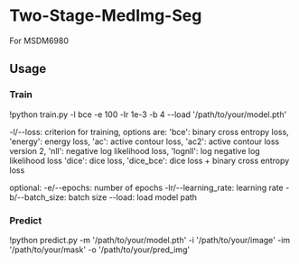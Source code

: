 # Two-Stage-MedImg-Seg
For MSDM6980


## Usage
### Train
!python train.py -l bce -e 100 -lr 1e-3 -b 4 --load '/path/to/your/model.pth'

-l/--loss: criterion for training, options are:
 'bce': binary cross entropy loss,
 'energy': energy loss,
 'ac': active contour loss,
 'ac2': active contour loss version 2,
 'nll': negative log likelihood loss,
 'lognll': log negative log likelihood loss
 'dice': dice loss,
 'dice_bce': dice loss + binary cross entropy loss
 
optional:
-e/--epochs: number of epochs
-lr/--learning_rate: learning rate
-b/--batch_size: batch size
--load: load model path

### Predict
!python predict.py -m '/path/to/your/model.pth' -i '/path/to/your/image' -im '/path/to/your/mask' -o '/path/to/your/pred_img'